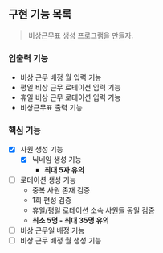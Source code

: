 ## 구현 기능 목록

> 비상근무표 생성 프로그램을 만들자.

### 입출력 기능

- 비상 근무 배정 월 입력 기능
- 평일 비상 근무 로테이션 입력 기능
- 휴일 비상 근무 로테이션 입력 기능
- 비상근무표 출력 기능

### 핵심 기능

- [x] 사원 생성 기능
    - [x] 닉네임 생성 기능
        - **최대 5자 유의**
- [ ] 로테이션 생성 기능
    - 중복 사원 존재 검증
    - 1회 편성 검증
    - 휴일/평일 로테이션 소속 사원들 동일 검증
    - **최소 5명 - 최대 35명 유의**
- [ ] 비상 근무일 배정 기능
- [ ] 비상 근무 배정 월 생성 기능